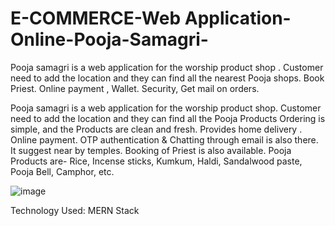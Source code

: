 # E-COMMERCE-Web Application-Online-Pooja-Samagri-
Pooja samagri is a web application for the worship product shop . Customer need to add the location and they can find all the nearest Pooja shops. Book Priest. 
Online payment , Wallet. Security, Get mail on orders. 

Pooja samagri is a web application for the worship product shop.
Customer need to add the location and they can  find all the Pooja   	Products Ordering is simple, and the Products are clean and fresh.
Provides home delivery .
Online payment.
OTP authentication & Chatting  through email is also there.
It suggest near by temples.
Booking of Priest is also available. 
Pooja Products are- Rice, Incense sticks, Kumkum, Haldi, Sandalwood paste, Pooja Bell, Camphor, etc.



![image](https://user-images.githubusercontent.com/61179983/222753258-026b1b82-3e89-4831-b2b2-b83aa775ff5d.png)











Technology Used: MERN Stack
